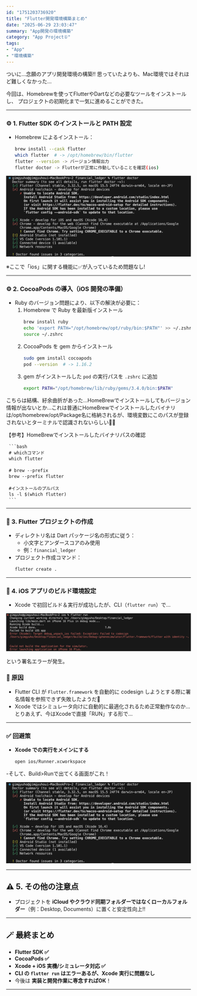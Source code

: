 ```yaml
---
id: "1751203736920"
title: "Flutter開発環境構築まとめ"
date: "2025-06-29 23:03:47"
summary: "App開発の環境構築"
category: "App Project①"
tags:
- "App"
- "環境構築"
---
```





ついに…念願のアプリ開発環境の構築‼️
思っていたよりも、Mac環境ではそれほど難しくなかった…

今回は、Homebrewを使ってFlutterやDartなどの必要なツールをインストールし、
プロジェクトの初期化まで一気に進めることができた。

---
### ⚙️ 1. Flutter SDK のインストールと PATH 設定
- Homebrew によるインストール：
  ```bash
  brew install --cask flutter
  which flutter  # -> /opt/homebrew/bin/flutter
  flutter --version -> バージョン情報出力
  flutter doctor -> Flutterが正常に作動していることを確認(ios)
  ```


![image](https://raw.githubusercontent.com/Kim-kyuho/kyulog/main/public/blog-images/afa7e623-8161-4da7-80b8-a8a086dbb8df.png)

※ここで「ios」に関する機能に✅が入っているため問題なし!


---
### ⚙️ 2. CocoaPods の導入（iOS 開発の準備）
- Ruby のバージョン問題により、以下の解決が必要に：
  1. Homebrew で Ruby を最新版インストール
     ```bash
     brew install ruby
     echo 'export PATH="/opt/homebrew/opt/ruby/bin:$PATH"' >> ~/.zshrc
     source ~/.zshrc
     ```
  2. CocoaPods を gem からインストール
     ```bash
     sudo gem install cocoapods
     pod --version  # -> 1.16.2
     ```
  3. gem がインストールした `pod` の実行パスを `.zshrc` に追加
     ```bash
     export PATH="/opt/homebrew/lib/ruby/gems/3.4.0/bin:$PATH"
     ```

こちらは結構、紆余曲折があった…HomeBrewでインストールしてもバージョン情報が出ないとか…これは普通にHomeBrewでインストールしたバイナリは/opt/homebrew/opt/Package名に格納されるが、環境変数にこのパスが登録されないとターミナルで認識されないらしい😵‍💫

【参考】HomeBrewでインストールしたバイナリパスの確認


     ```bash
     # whichコマンド
     which flutter

     # brew --prefix
     brew --prefix flutter

     #インストールのプルパス
     ls -l $(which flutter)
     ```

---

### 📂 3. Flutter プロジェクトの作成
- ディレクトリ名は Dart パッケージ名の形式に従う：
  - 小文字とアンダースコアのみ使用
  - 例：`financial_ledger`
- プロジェクト作成コマンド：
  ```bash
  flutter create .
  ```

---

### 📲 4. iOS アプリのビルド環境設定
- Xcode で初回ビルド＆実行が成功したが、CLI（`flutter run`）で…


![image](https://raw.githubusercontent.com/Kim-kyuho/kyulog/main/public/blog-images/fd6d8047-6814-4412-907a-b3eadc426f15.png)


  という署名エラーが発生。

### 👀 原因
- Flutter CLI が `Flutter.framework` を自動的に codesign しようとする際に署名情報を参照できず失敗したようだ🫠
- Xcode ではシミュレータ向けに自動的に最適化されるため正常動作なのか…とりあえず、今はXcodeで直接「RUN」する形で…

---

### ✅ 回避策
- **Xcode での実行をメインにする**
  ```bash
  open ios/Runner.xcworkspace  
  ```
-そして、Build>Runで出てくる画面がこれ！


![image](https://raw.githubusercontent.com/Kim-kyuho/kyulog/main/public/blog-images/U2NyZWVuc2hvdCAy.png)



---



## ⚠️ 5. その他の注意点
- プロジェクトを **iCloud やクラウド同期フォルダーではなくローカルフォルダー**（例：Desktop, Documents）に置くと安定性向上‼️

---

## 🪄 最終まとめ
- **Flutter SDK ✅**
- **CocoaPods ✅**
- **Xcode + iOS 実機/シミュレータ対応 ✅**
- **CLI の `flutter run` はエラーあるが、Xcode 実行に問題なし**
- 今後は **実装と開発作業に専念すればOK**！

---




